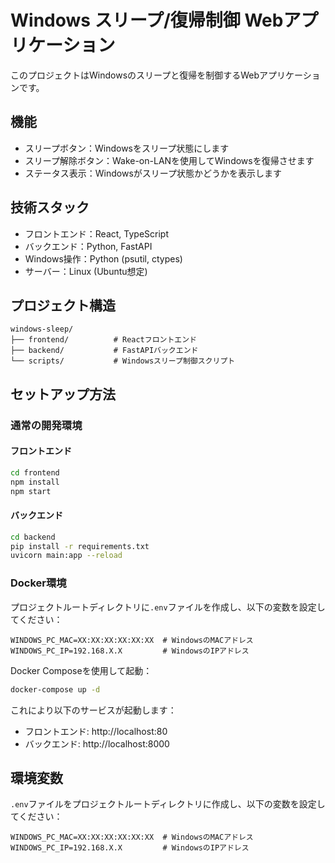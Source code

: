 # Windows スリープ/復帰制御 Webアプリケーション

このプロジェクトはWindowsのスリープと復帰を制御するWebアプリケーションです。

## 機能

- スリープボタン：Windowsをスリープ状態にします
- スリープ解除ボタン：Wake-on-LANを使用してWindowsを復帰させます
- ステータス表示：Windowsがスリープ状態かどうかを表示します

## 技術スタック

- フロントエンド：React, TypeScript
- バックエンド：Python, FastAPI
- Windows操作：Python (psutil, ctypes)
- サーバー：Linux (Ubuntu想定)

## プロジェクト構造

```
windows-sleep/
├── frontend/          # Reactフロントエンド
├── backend/           # FastAPIバックエンド
└── scripts/           # Windowsスリープ制御スクリプト
```

## セットアップ方法

### 通常の開発環境

#### フロントエンド

```bash
cd frontend
npm install
npm start
```

#### バックエンド

```bash
cd backend
pip install -r requirements.txt
uvicorn main:app --reload
```

### Docker環境

プロジェクトルートディレクトリに`.env`ファイルを作成し、以下の変数を設定してください：

```
WINDOWS_PC_MAC=XX:XX:XX:XX:XX:XX  # WindowsのMACアドレス
WINDOWS_PC_IP=192.168.X.X         # WindowsのIPアドレス
```

Docker Composeを使用して起動：

```bash
docker-compose up -d
```

これにより以下のサービスが起動します：
- フロントエンド: http://localhost:80
- バックエンド: http://localhost:8000

## 環境変数

`.env`ファイルをプロジェクトルートディレクトリに作成し、以下の変数を設定してください：

```
WINDOWS_PC_MAC=XX:XX:XX:XX:XX:XX  # WindowsのMACアドレス
WINDOWS_PC_IP=192.168.X.X         # WindowsのIPアドレス
```
